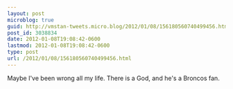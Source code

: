 ```yaml
---
layout: post
microblog: true
guid: http://vmstan-tweets.micro.blog/2012/01/08/156180560740499456.html
post_id: 3038834
date: 2012-01-08T19:08:42-0600
lastmod: 2012-01-08T19:08:42-0600
type: post
url: /2012/01/08/156180560740499456.html
---
```

Maybe I've been wrong all my life. There is a God, and he's a Broncos fan.
